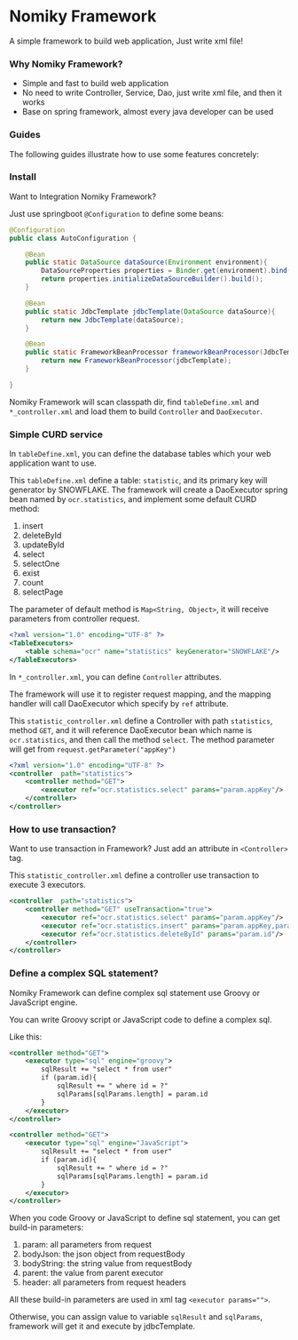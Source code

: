 # Nomiky Framework
A simple framework to build web application, Just write xml file!

### Why Nomiky Framework?
* Simple and fast to build web application
* No need to write Controller, Service, Dao, just write xml file, and then it works
* Base on spring framework, almost every java developer can be used

### Guides

The following guides illustrate how to use some features concretely:

### Install
Want to Integration Nomiky Framework?

Just use springboot `@Configuration` to define some beans:
```java
@Configuration
public class AutoConfiguration {

    @Bean
    public static DataSource dataSource(Environment environment){
        DataSourceProperties properties = Binder.get(environment).bind("spring.datasource", DataSourceProperties.class).get();
        return properties.initializeDataSourceBuilder().build();
    }

    @Bean
    public static JdbcTemplate jdbcTemplate(DataSource dataSource){
        return new JdbcTemplate(dataSource);
    }

    @Bean
    public static FrameworkBeanProcessor frameworkBeanProcessor(JdbcTemplate jdbcTemplate) {
        return new FrameworkBeanProcessor(jdbcTemplate);
    }

}
```

Nomiky Framework will scan classpath dir, find `tableDefine.xml` and `*_controller.xml` and load them to build
`Controller` and `DaoExecutor`.

### Simple CURD service
In `tableDefine.xml`, you can define the database tables which your web application want to use.

This `tableDefine.xml` define a table: `statistic`, and its primary key will generator by SNOWFLAKE.
The framework will create a DaoExecutor spring bean named by `ocr.statistics`, and implement some default CURD method:
1. insert
2. deleteById
3. updateById
4. select
5. selectOne
6. exist
7. count
8. selectPage

The parameter of default method is `Map<String, Object>`, it will receive parameters from controller request.

```xml
<?xml version="1.0" encoding="UTF-8" ?>
<TableExecutors>
    <table schema="ocr" name="statistics" keyGenerator="SNOWFLAKE"/>
</TableExecutors>
```

In `*_controller.xml`, you can define `Controller` attributes.

The framework will use it to register request mapping, and the mapping handler will call DaoExecutor which
specify by `ref` attribute.

This `statistic_controller.xml` define a Controller with path `statistics`, method `GET`, and it will reference
DaoExecutor bean which name is `ocr.statistics`, and then call the method `select`. The method parameter will
get from `request.getParameter("appKey")`

```xml
<?xml version="1.0" encoding="UTF-8" ?>
<controller  path="statistics">
    <controller method="GET">
        <executor ref="ocr.statistics.select" params="param.appKey"/>
    </controller>
</controller>
```

### How to use transaction?
Want to use transaction in Framework? Just add an attribute in `<Controller>` tag.

This `statistic_controller.xml` define a controller use transaction to execute 3 executors.
```xml
<controller  path="statistics">
    <controller method="GET" useTransaction="true">
        <executor ref="ocr.statistics.select" params="param.appKey"/>
        <executor ref="ocr.statistics.insert" params="param.appKey,param.name,param.sex"/>
        <executor ref="ocr.statistics.deleteById" params="param.id"/>
    </controller>
</controller>
```

### Define a complex SQL statement?
Nomiky Framework can define complex sql statement use Groovy or JavaScript engine.

You can write Groovy script or JavaScript code to define a complex sql.

Like this:

```xml
<controller method="GET">
    <executor type="sql" engine="groovy">
        sqlResult += "select * from user"
        if (param.id){
            sqlResult += " where id = ?"
            sqlParams[sqlParams.length] = param.id
        }
    </executor>
</controller>
```
```xml
<controller method="GET">
    <executor type="sql" engine="JavaScript">
        sqlResult += "select * from user"
        if (param.id){
            sqlResult += " where id = ?"
            sqlParams[sqlParams.length] = param.id
        }
    </executor>
</controller>
```

When you code Groovy or JavaScript to define sql statement, you can get build-in parameters:
1. param: all parameters from request
2. bodyJson: the json object from requestBody
3. bodyString: the string value from requestBody
4. parent: the value from parent executor
5. header: all parameters from request headers

All these build-in parameters are used in xml tag `<executor params="">`.

Otherwise, you can assign value to variable `sqlResult` and `sqlParams`, framework will get it and
execute by jdbcTemplate.